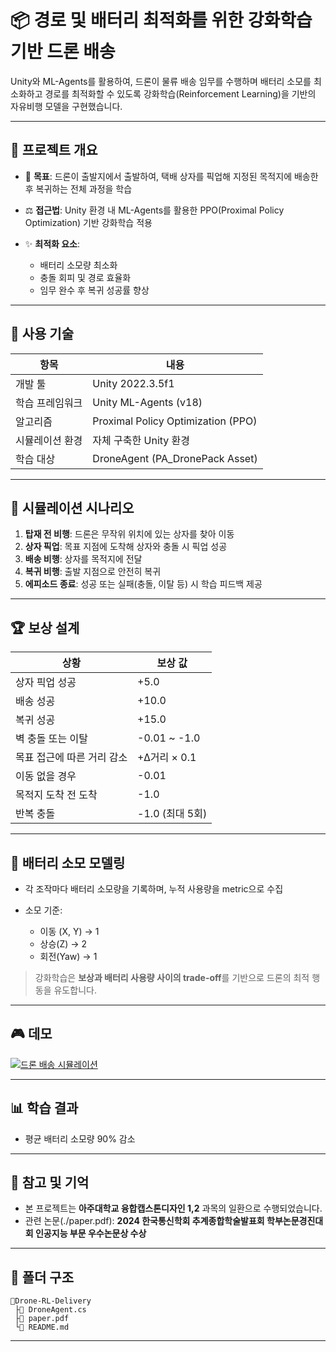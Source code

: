 # 📦 경로 및 배터리 최적화를 위한 강화학습 기반 드론 배송

Unity와 ML-Agents를 활용하여, 드론이 물류 배송 임무를 수행하며 배터리 소모를 최소화하고 경로를 최적화할 수 있도록 강화학습(Reinforcement Learning)을 기반의 자유비행 모델을 구현했습니다.

---

## 🧠 프로젝트 개요

* 📅 **목표**: 드론이 출발지에서 출발하여, 택배 상자를 픽업해 지정된 목적지에 배송한 후 복귀하는 전체 과정을 학습
* ⚖️ **접근법**: Unity 환경 내 ML-Agents를 활용한 PPO(Proximal Policy Optimization) 기반 강화학습 적용
* ✨ **최적화 요소**:

  * 배터리 소모량 최소화
  * 충돌 회피 및 경로 효율화
  * 임무 완수 후 복귀 성공률 향상

---

## 💠 사용 기술

| 항목       | 내용                                 |
| -------- | ---------------------------------- |
| 개발 툴     | Unity 2022.3.5f1                   |
| 학습 프레임워크 | Unity ML-Agents (v18)              |
| 알고리즘     | Proximal Policy Optimization (PPO) |
| 시뮬레이션 환경 | 자체 구축한 Unity 환경          |
| 학습 대상    | DroneAgent (PA_DronePack Asset)                    |

---

## 🚁 시뮬레이션 시나리오

1. **탑재 전 비행**: 드론은 무작위 위치에 있는 상자를 찾아 이동
2. **상자 픽업**: 목표 지점에 도착해 상자와 충돌 시 픽업 성공
3. **배송 비행**: 상자를 목적지에 전달
4. **복귀 비행**: 출발 지점으로 안전히 복귀
5. **에피소드 종료**: 성공 또는 실패(충돌, 이탈 등) 시 학습 피드백 제공

---

## 🏆 보상 설계

| 상황              | 보상 값          |
| --------------- | ------------- |
| 상자 픽업 성공        | +5.0          |
| 배송 성공           | +10.0         |
| 복귀 성공           | +15.0         |
| 벽 충돌 또는 이탈      | -0.01 \~ -1.0 |
| 목표 접근에 따른 거리 감소 | +Δ거리 × 0.1    |
| 이동 없을 경우        | -0.01         |
| 목적지 도착 전 도착     | -1.0          |
| 반복 충돌           | -1.0 (최대 5회)  |

---

## 🔋 배터리 소모 모델링

* 각 조작마다 배터리 소모량을 기록하며, 누적 사용량을 metric으로 수집
* 소모 기준:

  * 이동 (X, Y) → 1
  * 상승(Z) → 2
  * 회전(Yaw) → 1

> 강화학습은 **보상과 배터리 사용량 사이의 trade-off**를 기반으로 드론의 최적 행동을 유도합니다.

---

## 🎮 데모

[![드론 배송 시뮬레이션](http://img.youtube.com/vi/ayWDC9i-LCo/0.jpg)](https://www.youtube.com/watch?v=ayWDC9i-LCo)

---

## 📊 학습 결과

* 평균 배터리 소모량 90% 감소

---

## 📝 참고 및 기억

* 본 프로젝트는 **아주대학교 융합캡스톤디자인 1,2** 과목의 일환으로 수행되었습니다.
* 관련 논문(./paper.pdf): **2024 한국통신학회 추계종합학술발표회 학부논문경진대회 인공지능 부문 우수논문상 수상**

---

## 📁 폴더 구조

```
📆Drone-RL-Delivery
 ├📄 DroneAgent.cs
 ├📄 paper.pdf
 └📄 README.md

```
---
